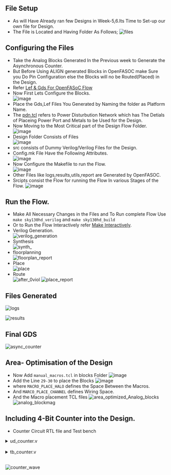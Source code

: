 


## File Setup
- As will Have Already ran few Designs in Week-5,6.Its Time to Set-up our own file for Design.
- The File is Located and Having Folder As Follows;
![files](https://user-images.githubusercontent.com/53760504/229281015-b1ac909c-6463-4935-97dd-09fa5c4be534.png)
## Configuring the Files
- Take the Analog Blocks Generated In the Previous week to Generate the Asynchronous Counter.<br/>
- But Before Using ALIGN generated Blocks in OpenFASOC make Sure you Do Pin Configuration else the Blocks will no be Routed(Placed) in the Design.<br/>
- Refer [Lef & Gds For OpenFASoC Flow](https://docs.google.com/document/d/1kP4OfnfTaRnrvsRnuF9YNMRlUsCW8RBZV5Tn6Ta41eM/edit)<br/>
- Now First Lets Configure the Blocks.<br/>
![image](https://user-images.githubusercontent.com/53760504/229282071-205a8229-9eea-45c3-a707-e3dd07b89989.png)
- Place the Gds,Lef Files You Generated by Naming the folder as Platform Name.<br/>
- The [pdn.tcl](https://github.com/Jayanth-sharma/msvsd2stepadc/blob/main/Week6/async_counter-gen/blocks/sky130hd/pdn.tcl) refers to Power Disturbution Network which has The Detials of Placeing Power Port and Metals to be Used for the Design.<br/>
- Now Moving to the Most Critical part of the Design Flow Folder.<br/>
![image](https://user-images.githubusercontent.com/53760504/229283614-305ace24-8534-4d4b-9f47-9f02adaf5538.png)
- Design Folder Consists of Files <br/>
![image](https://user-images.githubusercontent.com/53760504/229284442-4cfe013a-c9d2-463d-8090-512f5de1dbe2.png)
- src consists of Dummy Verilog/Verilog Files for the Design.<br/>
- Config.mk File Have the Following Attributes.<br/>
![image](https://user-images.githubusercontent.com/53760504/229284727-c71e3e22-0b6c-45a2-bd29-c0b6e2ccf335.png)
- Now Configure the Makefile to run the Flow.<br/>
![image](https://user-images.githubusercontent.com/53760504/229284795-774bab42-f49a-47c3-97ba-5ceac5c3a888.png)
- Other Files like logs,results,utils,report are Generated by OpenFASOC.
- Srcipts consist the Flow for running the Flow In various Stages of the Flow.
![image](https://user-images.githubusercontent.com/53760504/229284985-4c5ac43d-82a9-44d8-9d7b-422fe93f65a3.png)
## Run the Flow.
- Make All Necessary Changes in the Files and To Run complete Flow Use `make sky130hd_verilog` and `make sky130hd_build`
- Or to Run the Flow Interactively refer [Make Interactively](https://github.com/idea-fasoc/OpenFASOC/blob/b9784507aac426970b56492f8327033e1a4feb15/docs/source/flow-ldo.rst).
- Verilog Generation.<br/>
![verilog_generation](https://user-images.githubusercontent.com/53760504/229285191-4cef5afa-57d9-49d5-8ec1-244ce1037858.png)
- Synthesis<br/>
![synth_](https://user-images.githubusercontent.com/53760504/229285202-1bfed663-f125-4cfd-a2a8-4a6ed4daa950.png)
- floorplanning<br/>
![floorplan_report](https://user-images.githubusercontent.com/53760504/229285214-b72fb4df-4ec4-4611-b03f-822d5db205de.png)
- Place<br/>
![place](https://user-images.githubusercontent.com/53760504/229285227-aa5f2ea3-fbeb-43da-b52a-e6dd1af40ee0.png)
- Route<br/>
![after_0viol](https://user-images.githubusercontent.com/53760504/229285258-0ff80dbd-f6e5-44a1-afae-b8875a06f7d1.png)
![place_report](https://user-images.githubusercontent.com/53760504/229285264-17fbb4f3-4dcd-41ca-a41f-2f1daee04263.png)
## Files Generated<br/>
![logs](https://user-images.githubusercontent.com/53760504/229285297-f54243c1-6b6d-4073-99ad-b2c90f2efef7.png)

![results](https://user-images.githubusercontent.com/53760504/229285294-4a756a9d-c6bf-4057-802d-47b591135daa.png)
## Final GDS
![async_counter](https://user-images.githubusercontent.com/53760504/229285314-ef3187d7-4a1e-4e20-a112-e5c75e0edd71.png)
## Area- Optimisation of the Design
- Now Add `manual_macros.tcl` in blocks Folder
![image](https://user-images.githubusercontent.com/53760504/229288596-0a76d8e6-9e41-4d8e-957a-a851828c0a83.png)
- Add the Line `29-30` to place the Blocks
 ![image](https://user-images.githubusercontent.com/53760504/229288980-24be6a97-134c-45ea-8dd2-fba234d8ed73.png)
- where `MACRO_PLACE_HALO` defines the Space Between the Macros.
- And `MARCO_PLACE_CHANNEL` defines Wiring Space.
- And the Macro placement TCL files
![area_optimized_Analog_blocks](https://user-images.githubusercontent.com/53760504/229285336-becdbe92-db77-4bfb-8720-e78aee6276e4.png)
![analog_blockmag](https://user-images.githubusercontent.com/53760504/229285340-4205d8b7-7379-4d25-aa1a-02c27d3237e5.png)
## Including 4-Bit Counter into the Design.
- Counter Circuit RTL file and Test bench<br/>
<details><summary>ud_counter.v</summary>

```
module ud_counter (input clk,
                input rstn,
                output reg [3:0] out);
wire [3:0] cnt;              
tff t0(.clk(clk),.rstn(rstn),.t(1'b1),.q(cnt[0]));
tff t1(.clk(cnt[0]),.rstn(rstn),.t(1'b1),.q(cnt[1]));
tff t2(.clk(cnt[1]),.rstn(rstn),.t(1'b1),.q(cnt[2]));
tff t3(.clk(cnt[2]),.rstn(rstn),.t(1'b1),.q(cnt[3]));               
always@*
begin
 out<=cnt;
end
endmodule

module tff(input clk,input rstn,input t,output reg q);
always @ (negedge clk)begin
if(!rstn)
  q<=0;
else 
   if(t)
    q<=~q;
   else
    q<=q;
end
endmodule 

```
</details><br>
<details><summary>tb_counter.v</summary>

```
`timescale 1ns/1ps
module tb_counter();
reg clk,rstn;
wire [3:0]out;

ud_counter c0(clk,rstn,out);

always #5 clk=~clk;
initial
 begin
    $dumpfile("tb_counter.vcd");
    $dumpvars(0,tb_counter);
 end

initial begin
  clk<=0;
  rstn<=0;
  #20 rstn<=1;
  #150 rstn<=0;
  #50 rstn<=1;
  #200$finish;
end
endmodule
 

```
</details><br>


![counter_wave](https://user-images.githubusercontent.com/53760504/229285385-1e16b8cd-13e4-4cce-9416-e3ec7391527e.png)
